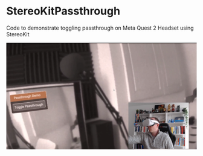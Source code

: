 # StereoKitPassthrough
Code to demonstrate toggling passthrough on Meta Quest 2 Headset using StereoKit

![Passthrough screenshot](images/screenshot.png)